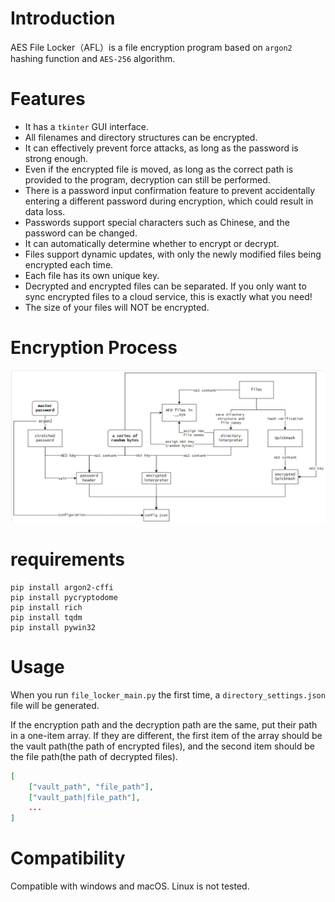 # Introduction

AES File Locker（AFL）is a file encryption program based on `argon2` hashing function and `AES-256` algorithm.

# Features

- It has a `tkinter` GUI interface.
- All filenames and directory structures can be encrypted.
- It can effectively prevent force attacks, as long as the password is strong enough.
- Even if the encrypted file is moved, as long as the correct path is provided to the program, decryption can still be performed.
- There is a password input confirmation feature to prevent accidentally entering a different password during encryption, which could result in data loss.
- Passwords support special characters such as Chinese, and the password can be changed.
- It can automatically determine whether to encrypt or decrypt.
- Files support dynamic updates, with only the newly modified files being encrypted each time.
- Each file has its own unique key.
- Decrypted and encrypted files can be separated. If you only want to sync encrypted files to a cloud service, this is exactly what you need!
- The size of your files will NOT be encrypted.

# Encryption Process

![AFL explained](AFL%20explained.png)

# requirements

```
pip install argon2-cffi
pip install pycryptodome
pip install rich
pip install tqdm
pip install pywin32
```
# Usage

When you run `file_locker_main.py` the first time, a `directory_settings.json` file will be generated.

If the encryption path and the decryption path are the same, put their path in a one-item array. If they are different, the first item of the array should be the vault path(the path of encrypted files), and the second item should be the file path(the path of decrypted files).

```json
[
    ["vault_path", "file_path"],
    ["vault_path|file_path"],
    ...
]
```


# Compatibility

Compatible with windows and macOS. Linux is not tested.